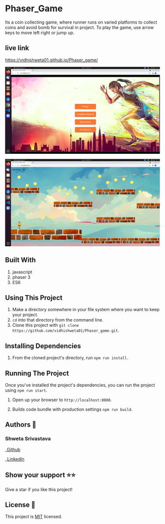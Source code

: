 # Phaser_Game

Its a coin collecting game, where runner runs on varied platforms to collect coins and avoid bomb for survival in project.
To play the game, use arrow keys to move left right or jump up.

## live link

https://vidhishweta01.github.io/Phaser_game/


![Screenshot](./screenshots/Screenshot1.png)

![Screenshot](./screenshots/Screenshot2.png)

## Built With

1. javascript
1. phaser 3
1. ES6


## Using This Project

1. Make a directory somewhere in your file system where you want to keep your project.
1. `cd` into that directory from the command line.
1. Clone this project with `git clone https://github.com/vidhishweta01/Phaser_game.git`.

## Installing Dependencies

1. From the cloned project's directory, run `npm run install`.

## Running The Project

Once you've installed the project's dependencies, you can run the project using `npm run start`.

1. Open up your browser to `http://localhost:8080`.

1. Builds code bundle with production settings `npm run build`.

## Authors 👤

### Shweta Srivastava

_[Github](https://github.com/vidhishweta01)

_[LinkedIn](http://linkedin.com/in/shweta-s-15a57070)

## Show your support ⭐️⭐️

Give a star if you like this project!

## License 📝

This project is [MIT](https://www.mit.edu/~amini/LICENSE.md) licensed.



